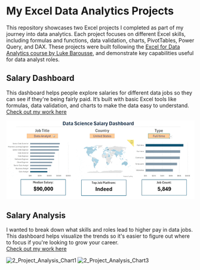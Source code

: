 # My Excel Data Analytics Projects
This repository showcases two Excel projects I completed as part of my journey into data analytics. Each project focuses on different Excel skills, including formulas and functions, data validation, charts, PivotTables, Power Query, and DAX. These projects were built following the [Excel for Data Analytics course by Luke Barousse](https://lukebarousse.com/), and demonstrate key capabilities useful for data analyst roles.


## Salary Dashboard
This dashboard helps people explore salaries for different data jobs so they can see if they're being fairly paid. It’s built with basic Excel tools like formulas, data validation, and charts to make the data easy to understand.  
[Check out my work here](Project_1-Dashboard)  

![Salary Dashboard Final Dashboard](/0_Resources/Images/1_Salary_Dashboard_Final_Dashboard.gif)

## Salary Analysis
I wanted to break down what skills and roles lead to higher pay in data jobs. This dashboard helps visualize the trends so it's easier to figure out where to focus if you're looking to grow your career.  
[Check out my work here](Project_2-Dashboard)  

![2_Project_Analysis_Chart1](https://github.com/user-attachments/assets/15b84a04-24a1-4760-bddb-9ece10a0087a)
![2_Project_Analysis_Chart3](https://github.com/user-attachments/assets/aa68207f-dcfd-4124-99e6-126ac9ee461f)


